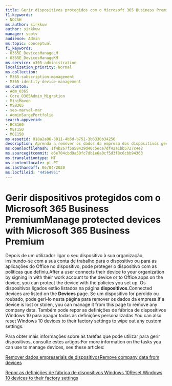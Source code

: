 ```yaml
---
title: Gerir dispositivos protegidos com o Microsoft 365 Business Premium
f1.keywords:
- NOCSH
ms.author: sirkkuw
author: sirkkuw
manager: scotv
audience: Admin
ms.topic: conceptual
f1_keywords:
- O365E_DevicesManageLM
- O365E_DevicesManageKM
ms.service: o365-administration
localization_priority: Normal
ms.collection:
- M365-subscription-management
- M365-identity-device-management
ms.custom:
- Adm_O365
- Core_O365Admin_Migration
- MiniMaven
- MSB365
- seo-marvel-mar
- AdminSurgePortfolio
search.appverid:
- BCS160
- MET150
- MOE150
ms.assetid: 018a2a96-3811-4b5d-b751-3b6330b34256
description: Aprenda a remover os dados da empresa dos dispositivos geridos através de políticas de proteção, bem como a redefinir os dispositivos do Windows 10 para as suas definições de fábrica.
ms.openlocfilehash: 1f4b267f5a58429d40c5ece7df42a1bb5727c4e2
ms.sourcegitcommit: e6e704cbd9a50fc7db1e6a0cf5d3f8c6cbb94363
ms.translationtype: MT
ms.contentlocale: pt-PT
ms.lasthandoff: 06/04/2020
ms.locfileid: "44564951"
---
```

# <a name="manage-protected-devices-with-microsoft-365-business-premium"></a><span data-ttu-id="02914-103">Gerir dispositivos protegidos com o Microsoft 365 Business Premium</span><span class="sxs-lookup"><span data-stu-id="02914-103">Manage protected devices with Microsoft 365 Business Premium</span></span>

<span data-ttu-id="02914-104">Depois de um utilizador ligar o seu dispositivo à sua organização, insinundo-se com a sua conta de trabalho para o dispositivo ou para as aplicações do Office no dispositivo, pode proteger o dispositivo com as políticas que definiu.</span><span class="sxs-lookup"><span data-stu-id="02914-104">After a user connects their device to your organization by signing in with their work account to the device or to Office apps on the device, you can protect the device with the policies you set up.</span></span> <span data-ttu-id="02914-105">Os dispositivos ligados estão listados na página **dispositivos.**</span><span class="sxs-lookup"><span data-stu-id="02914-105">Connected devices are listed on the **Devices** page.</span></span> <span data-ttu-id="02914-106">Se um dispositivo for perdido ou roubado, pode geri-lo nesta página para remover os dados da empresa.</span><span class="sxs-lookup"><span data-stu-id="02914-106">If a device is lost or stolen, you can manage it from this page to remove any company data.</span></span> <span data-ttu-id="02914-107">Também pode repor as definições de fábrica de dispositivos Windows 10 para apagar todas as definições personalizadas.</span><span class="sxs-lookup"><span data-stu-id="02914-107">You can also reset Windows 10 devices to their factory settings to wipe out any custom settings.</span></span> 

<span data-ttu-id="02914-108">Para obter mais informações sobre as tarefas que pode utilizar para gerir dispositivos, consulte estes artigos:</span><span class="sxs-lookup"><span data-stu-id="02914-108">For more information on the tasks you can use to manage devices, see these articles:</span></span> 
  
[<span data-ttu-id="02914-109">Remover dados empresariais de dispositivos</span><span class="sxs-lookup"><span data-stu-id="02914-109">Remove company data from devices</span></span>](remove-company-data.md)
  
[<span data-ttu-id="02914-110">Repor as definições de fábrica de dispositivos Windows 10</span><span class="sxs-lookup"><span data-stu-id="02914-110">Reset Windows 10 devices to their factory settings</span></span>](reset-devices-to-factory-settings.md)
  

